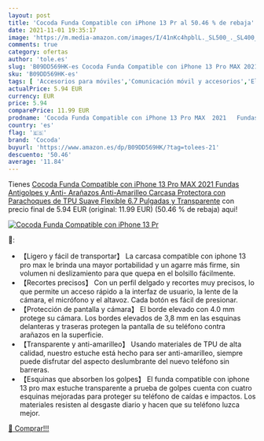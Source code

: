 ```yaml
---
layout: post
title: 'Cocoda Funda Compatible con iPhone 13 Pr al 50.46 % de rebaja'
date: 2021-11-01 19:35:17
image: 'https://m.media-amazon.com/images/I/41nKc4hpblL._SL500_._SL400_.jpg'
comments: true
category: ofertas
author: 'tole.es'
slug: 'B09DD569HK-es Cocoda Funda Compatible con iPhone 13 Pro MAX 2021 Fundas...'
sku: 'B09DD569HK-es'
tags: [ 'Accesorios para móviles','Comunicación móvil y accesorios','Electrónica','Fundas y carcasas para teléfonos móviles','cocoda','iphone', ]
actualPrice: 5.94 EUR
currency: EUR
price: 5.94
comparePrice: 11.99 EUR
prodname: 'Cocoda Funda Compatible con iPhone 13 Pro MAX  2021   Fundas Antigolpes y Anti- Arañazos  Anti-Amarilleo Carcasa Protectora con Parachoques de TPU Suave Flexible  6.7 Pulgadas y Transparente'
country: 'es'
flag: '🇪🇸'
brand: 'Cocoda'
buyurl: 'https://www.amazon.es/dp/B09DD569HK/?tag=tolees-21'
descuento: '50.46'
average: '11.84'
---
```


Tienes [Cocoda Funda Compatible con iPhone 13 Pro MAX  2021   Fundas Antigolpes y Anti- Arañazos  Anti-Amarilleo Carcasa Protectora con Parachoques de TPU Suave Flexible  6.7 Pulgadas y Transparente](https://www.amazon.es/dp/B09DD569HK/?tag=tolees-21) con precio final de  5.94 EUR (original: 11.99 EUR) (50.46 %  de rebaja) aqui!

[![Cocoda Funda Compatible con iPhone 13 Pr](https://m.media-amazon.com/images/I/41nKc4hpblL._SL500_._SL400_.jpg)](https://www.amazon.es/dp/B09DD569HK/?tag=tolees-21)

🔎:

- 【Ligero y fácil de transportar】 La carcasa compatible con iphone 13 pro max le brinda una mayor portabilidad y un agarre más firme, sin volumen ni deslizamiento para que quepa en el bolsillo fácilmente.
- 【Recortes precisos】 Con un perfil delgado y recortes muy precisos, lo que permite un acceso rápido a la interfaz de usuario, la lente de la cámara, el micrófono y el altavoz. Cada botón es fácil de presionar.
- 【Protección de pantalla y cámara】 El borde elevado con 4.0 mm protege su cámara. Los bordes elevados de 3,8 mm en las esquinas delanteras y traseras protegen la pantalla de su teléfono contra arañazos en la superficie.
- 【Transparente y anti-amarilleo】 Usando materiales de TPU de alta calidad, nuestro estuche está hecho para ser anti-amarilleo, siempre puede disfrutar del aspecto deslumbrante del nuevo teléfono sin barreras.
- 【Esquinas que absorben los golpes】 El funda compatible con iphone 13 pro max estuche transparente a prueba de golpes cuenta con cuatro esquinas mejoradas para proteger su teléfono de caídas e impactos. Los materiales resisten al desgaste diario y hacen que su teléfono luzca mejor.

[🛒 Comprar!!!](https://www.amazon.es/dp/B09DD569HK/?tag=tolees-21)
